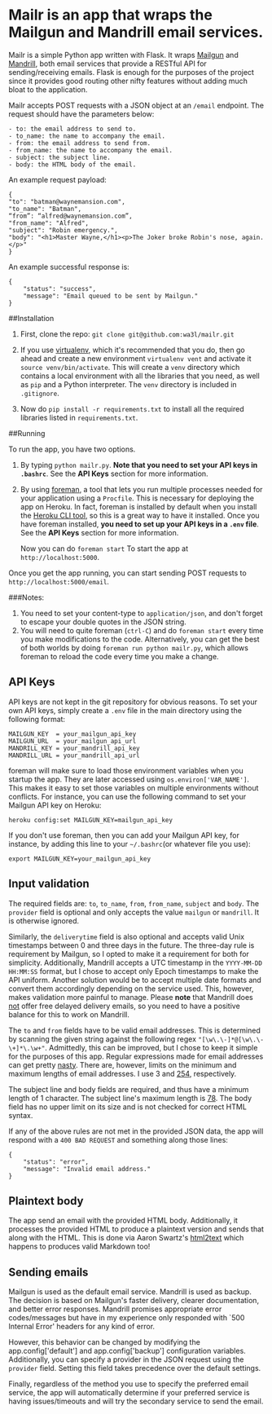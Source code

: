 # Mailr is an app that wraps the Mailgun and Mandrill email services.
Mailr is a simple Python app written with Flask. It wraps [Mailgun](http://mailgun.com) and [Mandrill](http://mandrillapp.com), both email services that provide a RESTful API for sending/receiving emails. Flask is enough for the purposes of the project since it provides good routing other nifty features without adding much bloat to the application.
      
Mailr accepts POST requests with a JSON object at an `/email` endpoint. The request should have the parameters below:

```
- to: the email address to send to.
- to_name: the name to accompany the email.
- from: the email address to send from.
- from_name: the name to accompany the email.
- subject: the subject line.
- body: the HTML body of the email.
```
An example request payload:

```
{
"to": "batman@waynemansion.com",
"to_name": "Batman",“from”: “alfred@waynemansion.com”, 
"from_name": "Alfred",
"subject": "Robin emergency.",
"body": "<h1>Master Wayne,</h1><p>The Joker broke Robin's nose, again.</p>"}
```

An example successful response is:

```
{
    "status": "success",
    "message": "Email queued to be sent by Mailgun."
}
```

##Installation
1. First, clone the repo: `git clone git@github.com:wa3l/mailr.git`

2. If you use [virtualenv](http://virtualenv.readthedocs.org/en/latest/), which it's recommended that you do, then go ahead and create a new environment `virtualenv vent` and activate it `source venv/bin/activate`. This will create a `venv` directory which contains a local environment with all the libraries that you need, as well as `pip` and a Python interpreter. The `venv` directory is included in `.gitignore`.

3. Now do `pip install -r requirements.txt` to install all the required libraries listed in `requirements.txt`. 

##Running 

To run the app, you have two options. 

1. By typing `python mailr.py`. **Note that you need to set your API keys in `.bashrc`**. See the **API Keys** section for more information.

2. By using [foreman](https://github.com/ddollar/foreman), a tool that lets you run multiple processes needed for your application using a `Procfile`. This is necessary for deploying the app on Heroku. In fact, foreman is installed by default when you install the [Heroku CLI tool](https://devcenter.heroku.com/categories/command-line), so this is a great way to have it installed. Once you have foreman installed, **you need to set up your API keys in a `.env` file**. See the **API Keys** section for more information. 

    Now you can do `foreman start`
To start the app at `http://localhost:5000`. 

Once you get the app running, you can start sending POST requests to `http://localhost:5000/email`.

###Notes:
1. You need to set your content-type to `application/json`, and don't forget to escape your double quotes in the JSON string.
2. You will need to quite foreman (`ctrl-C`) and do `foreman start` every time you make modifications to the code. Alternatively, you can get the best of both worlds by doing `foreman run python mailr.py`, which allows foreman to reload the code every time you make a change.


## API Keys
API keys are not kept in the git repository for obvious reasons. To set your own API keys, simply create a `.env` file in the main directory using the following format:

```
MAILGUN_KEY  = your_mailgun_api_key
MAILGUN_URL  = your_mailgun_api_url
MANDRILL_KEY = your_mandrill_api_key
MANDRILL_URL = your_mandrill_api_url
```
foreman will make sure to load those environment variables when you startup the app. They are later accessed using `os.environ['VAR_NAME']`. This makes it easy to set those variables on multiple environments without conflicts. For instance, you can use the following command to set your Mailgun API key on Heroku:

```
heroku config:set MAILGUN_KEY=mailgun_api_key
```
If you don't use foreman, then you can add your Mailgun API key, for instance, by adding this line to your `~/.bashrc`(or whatever file you use): 

```
export MAILGUN_KEY=your_mailgun_api_key
```

## Input validation
The required fields are: `to`, `to_name`, `from`, `from_name`, `subject` and `body`.
The `provider` field is optional and only accepts the value `mailgun` or `mandrill`. It is otherwise ignored. 

Similarly, the `deliverytime` field is also optional and accepts valid Unix timestamps between 0 and three days in the future. The three-day rule is requirement by Mailgun, so I opted to make it a requirement for both for simplicity. Additionally, Mandrill accepts a UTC timestamp in the `YYYY-MM-DD HH:MM:SS` format, but I chose to accept only Epoch timestamps to make the API uniform. Another solution would be to accept multiple date formats and convert them accordingly depending on the service used. This, however, makes validation more painful to manage. Please **note** that Mandrill does [not](http://help.mandrill.com/entries/24331201-Can-I-schedule-a-message-to-send-at-a-specific-time-) offer free delayed delivery emails, so you need to have a positive balance for this to work on Mandrill.

The `to` and `from` fields have to be valid email addresses. This is determined by scanning the given string against the following regex `"[\w\.\-]*@[\w\.\-\+]*\.\w+"`. Admittedly, this can be improved, but I chose to keep it simple for the purposes of this app. Regular expressions made for  email addresses can get pretty [nasty](http://www.ex-parrot.com/pdw/Mail-RFC822-Address.html). There are, however, limits on the minimum and maximum lengths of email addresses. I use 3 and [254](http://www.rfc-editor.org/errata_search.php?rfc=3696&eid=1690), respectively.

The subject line and body fields are required, and thus have a minimum length of 1 character. The subject line's maximum length is [78](http://www.faqs.org/rfcs/rfc2822.html). The body field has no upper limit on its size and is not checked for correct HTML syntax. 

If any of the above rules are not met in the provided JSON data, the app will respond with a `400 BAD REQUEST` and something along those lines:

```
{
    "status": "error",
    "message": "Invalid email address."
}
```

## Plaintext body
The app send an email with the provided HTML body. Additionally, it processes the provided HTML to produce a plaintext version and sends that along with the HTML. This is done via Aaron Swartz's [html2text](https://github.com/aaronsw/html2text) which happens to produces valid Markdown too!

## Sending emails
Mailgun is used as the default email service. Mandrill is used as backup. The decision is based on Mailgun's faster delivery, clearer documentation, and better error responses. Mandrill promises appropriate error codes/messages but have in my experience only responded with `500 Internal Error' headers for any kind of error.

However, this behavior can be changed by modifying the app.config['default'] and app.config['backup'] configuration variables. Additionally, you can specify a provider in the JSON request using the `provider` field. Setting this field takes precedence over the default settings. 

Finally, regardless of the method you use to specify the preferred email service, the app will automatically determine if your preferred service is having issues/timeouts and will try the secondary service to send the email.